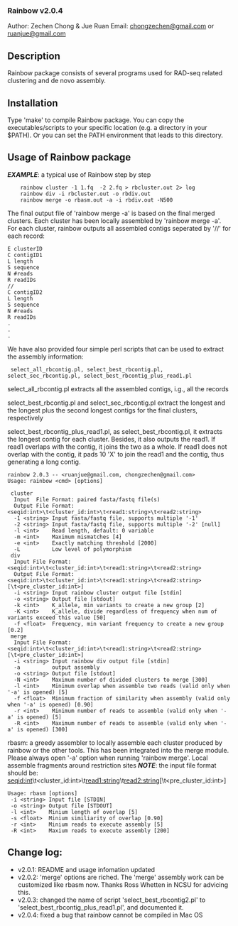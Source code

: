 ### Rainbow v2.0.4

Author: Zechen Chong & Jue Ruan
Email: chongzechen@gmail.com or ruanjue@gmail.com


## Description
Rainbow package consists of several programs used for RAD-seq related 
clustering and de novo assembly.

## Installation
Type 'make' to compile Rainbow package. You can copy the executables/scripts
to your specific location (e.g. a directory in your $PATH). Or you can set
the PATH environment that leads to this directory.


## Usage of Rainbow package

***EXAMPLE***: a typical use of Rainbow step by step
```
	rainbow cluster -1 1.fq  -2 2.fq > rbcluster.out 2> log
	rainbow div -i rbcluster.out -o rbdiv.out
	rainbow merge -o rbasm.out -a -i rbdiv.out -N500
```
The final output file of 'rainbow merge -a' is based on the final merged
clusters. Each cluster has been locally assembled by 'rainbow merge -a'. For
each cluster, rainbow outputs all assembled contigs seperated by '//' for each
record:
```
E clusterID
C contigID1
L length
S sequence
N #reads
R readIDs
//
C contigID2
L length
S sequence
N #reads
R readIDs
.
.
.
```

We have also provided four simple perl scripts that can be used to extract the assembly
information:
```
 select_all_rbcontig.pl, select_best_rbcontig.pl, select_sec_rbcontig.pl, select_best_rbcontig_plus_read1.pl
```
select_all_rbcontig.pl extracts all the assembled contigs, i.g., all the
records

select_best_rbcontig.pl and select_sec_rbcontig.pl extract the longest and
the longest plus the second longest contigs for the final clusters,
respectively

select_best_rbcontig_plus_read1.pl, as select_best_rbcontig.pl, it  extracts the longest contig for each cluster. Besides, it also outputs the read1. If read1 overlaps with the contig, it joins the two as a whole. If read1 does not overlap with the contig, it pads 10 'X' to join the read1 and the contig, thus generating a long contig. 

```
rainbow 2.0.3 -- <ruanjue@gmail.com, chongzechen@gmail.com>
Usage: rainbow <cmd> [options]

 cluster
  Input  File Format: paired fasta/fastq file(s)
  Output File Format: <seqid:int>\t<cluster_id:int>\t<read1:string>\t<read2:string>
  -1 <string> Input fasta/fastq file, supports multiple '-1'
  -2 <string> Input fasta/fastq file, supports multiple '-2' [null]
  -l <int>    Read length, default: 0 variable
  -m <int>    Maximum mismatches [4]
  -e <int>    Exactly matching threshold [2000]
  -L          Low level of polymorphism
 div
  Input File Format: <seqid:int>\t<cluster_id:int>\t<read1:string>\t<read2:string>
  Output File Format: <seqid:int>\t<cluster_id:int>\t<read1:string>\t<read2:string>[\t<pre_cluster_id:int>]
  -i <string> Input rainbow cluster output file [stdin]
  -o <string> Output file [stdout]
  -k <int>    K_allele, min variants to create a new group [2]
  -K <int>    K_allele, divide regardless of frequency when num of variants exceed this value [50]
  -f <float>  Frequency, min variant frequency to create a new group [0.2]
 merge
  Input File Format: <seqid:int>\t<cluster_id:int>\t<read1:string>\t<read2:string>[\t<pre_cluster_id:int>]
  -i <string> Input rainbow div output file [stdin]
  -a          output assembly 
  -o <string> Output file [stdout]
  -N <int>    Maximum number of divided clusters to merge [300]
  -l <int>    Minimum overlap when assemble two reads (valid only when '-a' is opened) [5]
  -f <float>  Minimum fraction of similarity when assembly (valid only when '-a' is opened) [0.90]
  -r <int>    Minimum number of reads to assemble (valid only when '-a' is opened) [5]
  -R <int>    Maximum number of reads to assemble (valid only when '-a' is opened) [300]

```
rbasm: a greedy assembler to locally assemble each cluster produced by rainbow or the other
tools. This has been integrated into the merge module. Please always open '-a' option when running
'rainbow merge'.
Local assemble fragments around restriction sites
***NOTE***: the input file format should be: <seqid:int>\t<cluster_id:int>\t<read1:string>\t<read2:string>[\t<pre_cluster_id:int>]
```
Usage: rbasm [options]
 -i <string> Input file [STDIN] 
 -o <string> Output file [STDOUT]
 -l <int>    Minium length of overlap [5]
 -s <float>  Minium similiarity of overlap [0.90]
 -r <int>    Minium reads to execute assembly [5]
 -R <int>    Maxium reads to execute assembly [200]
```

## Change log:
* v2.0.1: README and usage infomation updated
* v2.0.2: 'merge' options are riched. The 'merge' assembly work can be customized like rbasm now. Thanks Ross Whetten in NCSU for advicing this.
* v2.0.3: changed the name of script 'select_best_rbcontig2.pl' to 'select_best_rbcontig_plus_read1.pl', and documented it. 
* v2.0.4: fixed a bug that rainbow cannot be compiled in Mac OS
